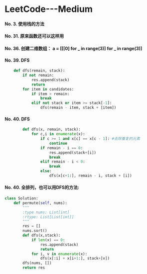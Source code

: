 # LeetCode---Medium
#### No. 3.  使用栈的方法
#### No. 31. 原来函数还可以这样用
#### No. 36. 创建二维数组： a = [[[0] for _ in range(3)] for _ in range(3)]
#### No. 39. DFS
``` python
    def dfs(remain, stack):
        if not remain:
            res.append(stack)
            return 
        for item in candidates:
            if item > remain:
                break
            elif not stack or item >= stack[-1]:
                dfs(remain - item, stack + [item])
```
#### No. 40. DFS
``` python
        def dfs(x, remain, stack):
            for c,i in enumerate(x):
                if c >= 1 and x[c] == x[c - 1]: #去除重复的元素
                    continue
                if remain - i == 0:
                    res.append(stack+[i])
                    break
                elif remain - i < 0:
                    break
                else:
                    dfs(x[c+1:], remain - i, stack + [i])
```
#### No. 40. 全排列，也可以用DFS的方法:
``` python
class Solution:
    def permute(self, nums):
        """
        :type nums: List[int]
        :rtype: List[List[int]]
        """
        res = []
        nums.sort()
        def dfs(x,stack):
            if len(x) == 0:
                res.append(stack)
                return
            for i, v in enumerate(x):
                dfs(x[:i] + x[i+1:], stack+[v])
        dfs(nums, [])
        return res
```
